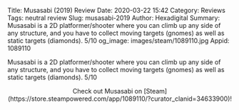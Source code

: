Title: Musasabi (2019) Review
Date: 2020-03-22 15:42
Category: Reviews
Tags: neutral review
Slug: musasabi-2019
Author: Hexadigital
Summary: Musasabi is a 2D platformer/shooter where you can climb up any side of any structure, and you have to collect moving targets (gnomes) as well as static targets (diamonds). 5/10
og_image: images/steam/1089110.jpg
Appid: 1089110

Musasabi is a 2D platformer/shooter where you can climb up any side of any structure, and you have to collect moving targets (gnomes) as well as static targets (diamonds). 5/10

<center>Check out Musasabi on [Steam](https://store.steampowered.com/app/1089110/?curator_clanid=34633900)!</center>
